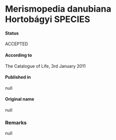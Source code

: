 Merismopedia danubiana Hortobágyi SPECIES
=======

#### Status
ACCEPTED

#### According to
The Catalogue of Life, 3rd January 2011

#### Published in
null

#### Original name
null

### Remarks
null
